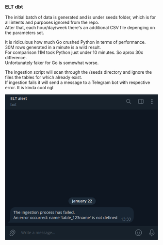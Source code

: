 ### ELT dbt

The initial batch of data is generated and is under seeds folder, which is for all intents and purposes ignored from the repo. <br>
After that, each hour/day/week there's an additional CSV file depenging on the parameters set. <br>

It is ridiculous how much Go crushed Python in terms of performance. <br>
30M rows generated in a minute is a wild result. <br>
For comparison 11M took Python just under 10 minutes. So aprox 30x difference.<br>
Unfortunately faker for Go is somewhat worse.

The ingestion script will scan through the /seeds directory and ignore the files the tables for which already exist. <br>
If ingestion fails it will send a message to a Telegram bot with respective error. It is kinda cool ngl <br>

![look_at_this](tg_bot_msg.png)
